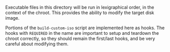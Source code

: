 Executable files in this directory will be run in lexigraphical order, in the context of the chroot. This provides the ability to modify the target disk image.

Portions of the `build-custom-iso` script are implemented here as hooks. The hooks with `REQUIRED` in the name are important to setup and teardown the chroot correctly, so they should remain the first/last hooks, and be very careful about modifying them.
